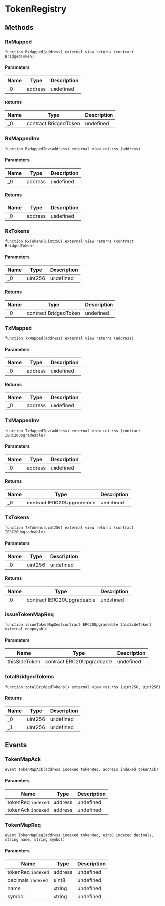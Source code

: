 # TokenRegistry









## Methods

### RxMapped

```solidity
function RxMapped(address) external view returns (contract BridgedToken)
```





#### Parameters

| Name | Type | Description |
|---|---|---|
| _0 | address | undefined |

#### Returns

| Name | Type | Description |
|---|---|---|
| _0 | contract BridgedToken | undefined |

### RxMappedInv

```solidity
function RxMappedInv(address) external view returns (address)
```





#### Parameters

| Name | Type | Description |
|---|---|---|
| _0 | address | undefined |

#### Returns

| Name | Type | Description |
|---|---|---|
| _0 | address | undefined |

### RxTokens

```solidity
function RxTokens(uint256) external view returns (contract BridgedToken)
```





#### Parameters

| Name | Type | Description |
|---|---|---|
| _0 | uint256 | undefined |

#### Returns

| Name | Type | Description |
|---|---|---|
| _0 | contract BridgedToken | undefined |

### TxMapped

```solidity
function TxMapped(address) external view returns (address)
```





#### Parameters

| Name | Type | Description |
|---|---|---|
| _0 | address | undefined |

#### Returns

| Name | Type | Description |
|---|---|---|
| _0 | address | undefined |

### TxMappedInv

```solidity
function TxMappedInv(address) external view returns (contract IERC20Upgradeable)
```





#### Parameters

| Name | Type | Description |
|---|---|---|
| _0 | address | undefined |

#### Returns

| Name | Type | Description |
|---|---|---|
| _0 | contract IERC20Upgradeable | undefined |

### TxTokens

```solidity
function TxTokens(uint256) external view returns (contract IERC20Upgradeable)
```





#### Parameters

| Name | Type | Description |
|---|---|---|
| _0 | uint256 | undefined |

#### Returns

| Name | Type | Description |
|---|---|---|
| _0 | contract IERC20Upgradeable | undefined |

### issueTokenMapReq

```solidity
function issueTokenMapReq(contract ERC20Upgradeable thisSideToken) external nonpayable
```





#### Parameters

| Name | Type | Description |
|---|---|---|
| thisSideToken | contract ERC20Upgradeable | undefined |

### totalBridgedTokens

```solidity
function totalBridgedTokens() external view returns (uint256, uint256)
```






#### Returns

| Name | Type | Description |
|---|---|---|
| _0 | uint256 | undefined |
| _1 | uint256 | undefined |



## Events

### TokenMapAck

```solidity
event TokenMapAck(address indexed tokenReq, address indexed tokenAck)
```





#### Parameters

| Name | Type | Description |
|---|---|---|
| tokenReq `indexed` | address | undefined |
| tokenAck `indexed` | address | undefined |

### TokenMapReq

```solidity
event TokenMapReq(address indexed tokenReq, uint8 indexed decimals, string name, string symbol)
```





#### Parameters

| Name | Type | Description |
|---|---|---|
| tokenReq `indexed` | address | undefined |
| decimals `indexed` | uint8 | undefined |
| name  | string | undefined |
| symbol  | string | undefined |



